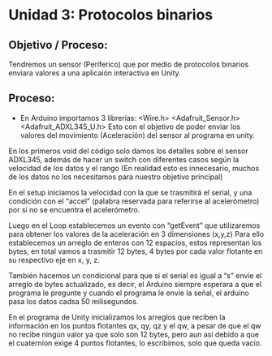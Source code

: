 # Unidad 3: Protocolos binarios
## Objetivo / Proceso:
Tendremos un sensor (Periferico) que por medio de protocolos binarios enviara valores a una aplicaión interactiva en Unity.
## Proceso:
- En Arduino importamos 3 librerías: 
<Wire.h> 
<Adafruit_Sensor.h> 
<Adafruit_ADXL345_U.h>
Esto con el objetivo de poder enviar los valores del movimiento (Aceleración) del sensor al programa en unity.

En los primeros void del código solo damos los detalles sobre el sensor ADXL345, además de hacer un switch con diferentes casos según la velocidad de los datos y el rango (En realidad esto es innecesario, muchos de los datos no los necesitamos para nuestro objetivo principal)

En el setup iniciamos la velocidad con la que se trasmitirá el serial, y una condición con el “accel” (palabra reservada para referirse al acelerómetro) por si no se encuentra el acelerómetro. 

Luego en el Loop establecemos un evento con “getEvent” que utilizaremos para obtener los valores de la aceleración en 3 dimensiones (x,y,z) 
Para ello establecemos un arreglo de enteros con 12 espacios, estos representan los bytes, en total vamos a trasmitir 12 bytes, 4 bytes por cada valor flotante en su respectivo eje en x, y, z. 

También hacemos un condicional para que si el serial es igual a “s” envíe el arreglo de bytes actualizado, es decir, el Arduino siempre esperara a que el programa le pregunte y cuando el programa le envie la señal, el arduino pasa los datos cadsa 50 milisegundos.

En el programa de Unity inicializamos los arreglos que reciben la información en los puntos flotantes qx, qy, qz y el qw, a pesar de que el qw no recibe ningún valor ya que solo son 12 bytes, pero aun así debido a que el cuaternion exige 4 puntos flotantes, lo escribimos, solo que queda vacío. 

